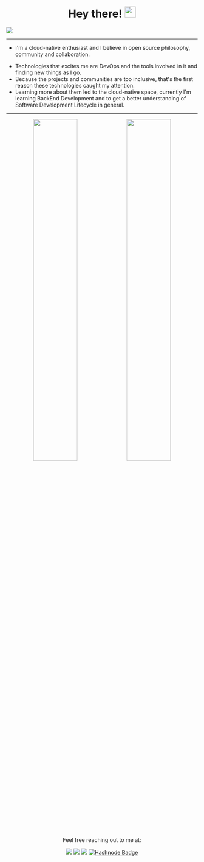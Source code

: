 <h1 align="center" id="welcome_message"> Hey there! <img src="https://github.com/TheDudeThatCode/TheDudeThatCode/blob/master/Assets/Hi.gif" width="29"></h1>

![](https://pbs.twimg.com/profile_banners/1443136388799467520/1657256441/1500x500)

---
- I'm a cloud-native enthusiast and I believe in open source philosophy, community and collaboration.</p>
- Technologies that excites me are DevOps and the tools involved in it and finding new things as I go.
- Because the projects and communities are too inclusive, that's the first reason these technologies caught my attention.
- Learning more about them led to the cloud-native space, currently I'm learning BackEnd Development and to get a better understanding of Software Development Lifecycle in general.

---
<p align="center">
  <img width="48%" src="https://github-readme-stats-ruby-one.vercel.app/api?username=KiranSatyaRaj&show_icons=true&theme=tokyonight"/>
  <img width="48%" src="https://github-readme-streak-stats.herokuapp.com/?user=KiranSatyaRaj&theme=tokyonight"/>
</p>

<p align="center"> Feel free reaching out to me at:
</p>

<p align="center">
<a href="https://www.linkedin.com/in/jamy-kiran-satya-raj-858486200/"><img src="https://img.shields.io/badge/LinkedIn-0077B5?style=for-the-badge&logo=linkedin&logoColor=white"></a>
<a href="https://twitter.com/jksrtwt"><img src="https://img.shields.io/badge/Twitter-1DA1F2?style=for-the-badge&logo=twitter&logoColor=white"></a>
<a href="mailto:kiranjamy20021508@gmail.com"><img src="https://img.shields.io/badge/mail-EA4335?style=for-the-badge&logo=gmail&logoColor=white"></a>
<a href="https://hashnode.com/@kiransatyaraj">
    <img src="https://img.shields.io/badge/Hashnode-2962FF?style=for-the-badge&logo=hashnode&logoColor=white" alt="Hashnode Badge"/>
  </a>  
</p>


<!--
**KiranSatyaRaj/KiranSatyaRaj** is a ✨ _special_ ✨ repository because its `README.md` (this file) appears on your GitHub profile.

Here are some ideas to get you started:

- 🔭 I’m currently working on ...
- 🌱 I’m currently learning ...
- 👯 I’m looking to collaborate on ...
- 🤔 I’m looking for help with ...
- 💬 Ask me about ...
- 📫 How to reach me: ...
- 😄 Pronouns: ...
- ⚡ Fun fact: ...
-->
